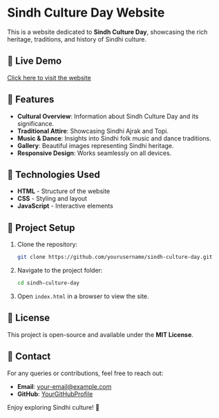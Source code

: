 # Sindh Culture Day Website

This is a website dedicated to **Sindh Culture Day**, showcasing the rich heritage, traditions, and history of Sindhi culture.

## 🌟 Live Demo
[Click here to visit the website](https://sindh-culture-day.netlify.app/)

## 📌 Features
- **Cultural Overview**: Information about Sindh Culture Day and its significance.
- **Traditional Attire**: Showcasing Sindhi Ajrak and Topi.
- **Music & Dance**: Insights into Sindhi folk music and dance traditions.
- **Gallery**: Beautiful images representing Sindhi heritage.
- **Responsive Design**: Works seamlessly on all devices.

## 🚀 Technologies Used
- **HTML** - Structure of the website
- **CSS** - Styling and layout
- **JavaScript** - Interactive elements

## 📂 Project Setup
1. Clone the repository:
   ```sh
   git clone https://github.com/yourusername/sindh-culture-day.git
   ```
2. Navigate to the project folder:
   ```sh
   cd sindh-culture-day
   ```
3. Open `index.html` in a browser to view the site.

## 📜 License
This project is open-source and available under the **MIT License**.

## 📧 Contact
For any queries or contributions, feel free to reach out:
- **Email**: your-email@example.com
- **GitHub**: [YourGitHubProfile](https://github.com/yourusername)

Enjoy exploring Sindhi culture! 🎉
